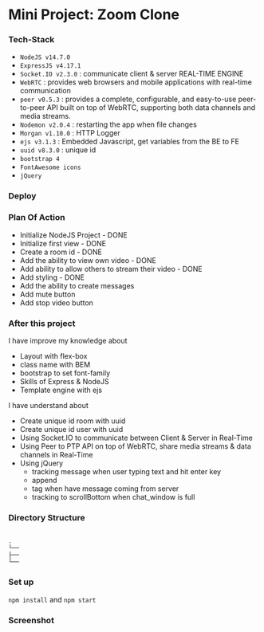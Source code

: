 # Mini Project: Zoom Clone

### Tech-Stack

- `NodeJS v14.7.0`
- `ExpressJS v4.17.1`
- `Socket.IO v2.3.0` : communicate client & server REAL-TIME ENGINE
- `WebRTC` : provides web browsers and mobile applications with real-time communication
- `peer v0.5.3` : provides a complete, configurable, and easy-to-use peer-to-peer API built on top of WebRTC, supporting both data channels and media streams.
- `Nodemon v2.0.4` : restarting the app when file changes
- `Morgan v1.10.0` : HTTP Logger
- `ejs v3.1.3` : Embedded Javascript, get variables from the BE to FE
- `uuid v8.3.0` : unique id
- `bootstrap 4`
- `FontAwesome icons`
- `jQuery`

### Deploy

### Plan Of Action

- Initialize NodeJS Project - DONE
- Initialize first view - DONE
- Create a room id - DONE
- Add the ability to view own video - DONE
- Add ability to allow others to stream their video - DONE
- Add styling - DONE
- Add the ability to create messages
- Add mute button
- Add stop video button

### After this project

I have improve my knowledge about

- Layout with flex-box
- class name with BEM
- bootstrap to set font-family
- Skills of Express & NodeJS
- Template engine with ejs

I have understand about

- Create unique id room with uuid
- Create unique id user with uuid
- Using Socket.IO to communicate between Client & Server in Real-Time
- Using Peer to PTP API on top of WebRTC, share media streams & data channels in Real-Time
- Using jQuery
  - tracking message when user typing text and hit enter key
  - append <li> tag when have message coming from server
  - tracking to scrollBottom when chat_window is full

### Directory Structure

```

.
└──
├──
└──

```

### Set up

`npm install` and `npm start`

### Screenshot
